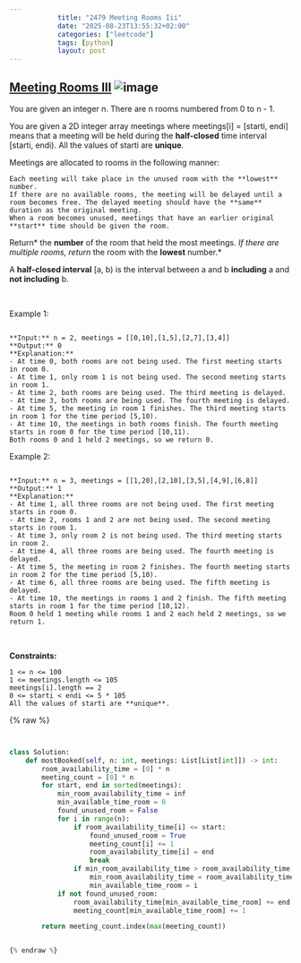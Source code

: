 ```yaml
---
            title: "2479 Meeting Rooms Iii"
            date: "2025-08-23T13:55:32+02:00"
            categories: ["leetcode"]
            tags: [python]
            layout: post
---
```

            
## [Meeting Rooms III](https://leetcode.com/problems/meeting-rooms-iii) ![image](https://img.shields.io/badge/Difficulty-Hard-red)

You are given an integer n. There are n rooms numbered from 0 to n - 1.

You are given a 2D integer array meetings where meetings[i] = [starti, endi] means that a meeting will be held during the **half-closed** time interval [starti, endi). All the values of starti are **unique**.

Meetings are allocated to rooms in the following manner:

	Each meeting will take place in the unused room with the **lowest** number.
	If there are no available rooms, the meeting will be delayed until a room becomes free. The delayed meeting should have the **same** duration as the original meeting.
	When a room becomes unused, meetings that have an earlier original **start** time should be given the room.

Return* the **number** of the room that held the most meetings. *If there are multiple rooms, return* the room with the **lowest** number.*

A **half-closed interval** [a, b) is the interval between a and b **including** a and **not including** b.

 

Example 1:

```

**Input:** n = 2, meetings = [[0,10],[1,5],[2,7],[3,4]]
**Output:** 0
**Explanation:**
- At time 0, both rooms are not being used. The first meeting starts in room 0.
- At time 1, only room 1 is not being used. The second meeting starts in room 1.
- At time 2, both rooms are being used. The third meeting is delayed.
- At time 3, both rooms are being used. The fourth meeting is delayed.
- At time 5, the meeting in room 1 finishes. The third meeting starts in room 1 for the time period [5,10).
- At time 10, the meetings in both rooms finish. The fourth meeting starts in room 0 for the time period [10,11).
Both rooms 0 and 1 held 2 meetings, so we return 0. 

```

Example 2:

```

**Input:** n = 3, meetings = [[1,20],[2,10],[3,5],[4,9],[6,8]]
**Output:** 1
**Explanation:**
- At time 1, all three rooms are not being used. The first meeting starts in room 0.
- At time 2, rooms 1 and 2 are not being used. The second meeting starts in room 1.
- At time 3, only room 2 is not being used. The third meeting starts in room 2.
- At time 4, all three rooms are being used. The fourth meeting is delayed.
- At time 5, the meeting in room 2 finishes. The fourth meeting starts in room 2 for the time period [5,10).
- At time 6, all three rooms are being used. The fifth meeting is delayed.
- At time 10, the meetings in rooms 1 and 2 finish. The fifth meeting starts in room 1 for the time period [10,12).
Room 0 held 1 meeting while rooms 1 and 2 each held 2 meetings, so we return 1. 

```

 

**Constraints:**

	1 <= n <= 100
	1 <= meetings.length <= 105
	meetings[i].length == 2
	0 <= starti < endi <= 5 * 105
	All the values of starti are **unique**.

{% raw %}


```python


class Solution:
    def mostBooked(self, n: int, meetings: List[List[int]]) -> int:
        room_availability_time = [0] * n
        meeting_count = [0] * n
        for start, end in sorted(meetings):
            min_room_availability_time = inf
            min_available_time_room = 0
            found_unused_room = False
            for i in range(n):
                if room_availability_time[i] <= start:
                    found_unused_room = True
                    meeting_count[i] += 1
                    room_availability_time[i] = end
                    break
                if min_room_availability_time > room_availability_time[i]:
                    min_room_availability_time = room_availability_time[i]
                    min_available_time_room = i
            if not found_unused_room:
                room_availability_time[min_available_time_room] += end - start
                meeting_count[min_available_time_room] += 1

        return meeting_count.index(max(meeting_count))


{% endraw %}
```
